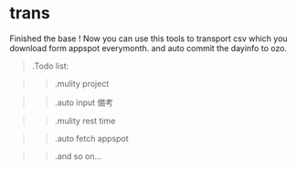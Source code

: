 # trans

Finished the base ! Now you can use this tools to transport csv which you download form appspot everymonth.
and auto commit the dayinfo to ozo.

> .Todo list:

>> .mulity project 

>> .auto input 備考

>> .mulity rest time

>> .auto fetch appspot

>> .and so on...
